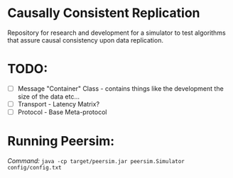 # Causally Consistent Replication
Repository for research and development for a simulator to test algorithms that assure causal consistency upon data replication.

# TODO:
- [ ] Message "Container" Class - contains things like the development the size of the data etc...
- [ ] Transport - Latency Matrix?
- [ ] Protocol - Base Meta-protocol

# Running Peersim:
*Command:* ```java -cp target/peersim.jar peersim.Simulator config/config.txt```